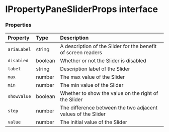# IPropertyPaneSliderProps interface










### Properties

| Property	   | Type	| Description|
|:-------------|:-------|:-----------|
|`ariaLabel`      | string | A description of the Slider for the benefit of screen readers |
|`disabled`      | boolean | Whether or not the Slider is disabled |
|`label`      | string | Description label of the Slider |
|`max`      | number | The max value of the Slider |
|`min`      | number | The min value of the Slider |
|`showValue`      | boolean | Whether to show the value on the right of the Slider |
|`step`      | number | The difference between the two adjacent values of the Slider |
|`value`      | number | The initial value of the Slider |




